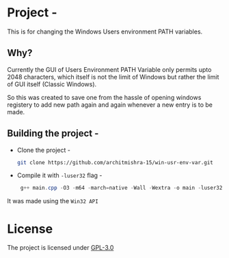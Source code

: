# Project -
This is for changing the Windows Users environment PATH variables.

## Why?
Currently the GUI of Users Environment PATH Variable only permits upto 2048 characters, which itself is not the limit of Windows but rather the limit of GUI itself (Classic Windows).

So this was created to save one from the hassle of opening windows registery to add new path again and again whenever a new entry is to be made.

## Building the project -

- Clone the project -
    ```bash
    git clone https://github.com/architmishra-15/win-usr-env-var.git
    ```
- Compile it with `-luser32` flag -
    ```powershell
     g++ main.cpp -O3 -m64 -march=native -Wall -Wextra -o main -luser32
     ```

It was made using the `Win32 API`

# License
The project is licensed under [GPL-3.0](./LICENSE)